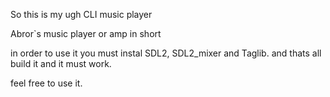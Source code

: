 So this is my ugh CLI music player

Abror`s music player or amp in short

in order to use it you must instal SDL2, SDL2_mixer and Taglib.
and thats all build it and it must work.


feel free to use it.


